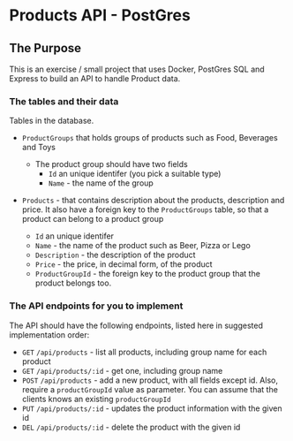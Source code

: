 # Products API - PostGres

## The Purpose

This is an exercise / small project that uses Docker, PostGres SQL and Express to build an API to handle Product data.


### The tables and their data

Tables in the database.

* `ProductGroups` that holds groups of products such as Food, Beverages and Toys
  * The product group should have two fields
    * `Id` an unique identifer (you pick a suitable type)
    * `Name` - the name of the group

* `Products` - that contains description about the products, description and price. It also have a foreign key to the `ProductGroups` table, so that a product can belong to a product group
  * `Id` an unique identifer 
  * `Name` - the name of the product such as Beer, Pizza or Lego
  * `Description` - the description of the product
  * `Price` - the price, in decimal form, of the product
  * `ProductGroupId` - the foreign key to the product group that the product belongs too.


### The API endpoints for you to implement

The API should have the following endpoints, listed here in suggested implementation order:

* `GET` `/api/products` - list all products, including group name for each product
* `GET` `/api/products/:id`  - get one, including group name
* `POST` `/api/products` - add a new product, with all fields except id. Also, require a `productGroupId` value as parameter. You can assume that the clients knows an existing `productGroupId`
* `PUT` `/api/products/:id` - updates the product information with the given id
* `DEL` `/api/products/:id` - delete the product with the given id

